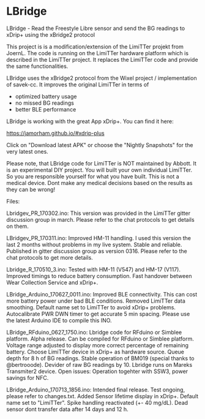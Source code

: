 # LBridge
LBridge - Read the Freestyle Libre sensor and send the BG readings to xDrip+ using the xBridge2 protocol

This project is is a modification/extension of the LimiTTer projekt from JoernL. The code is running on the LimiTTer hardware platform which is described in the LimiTTer project. It replaces the LimiTTer code and provide the same functionalities.

LBridge uses the xBridge2 protocol from the Wixel project / implementation of savek-cc. It improves the original LimiTTer in terms of

  - optimized battery usage
  - no missed BG readings
  - better BLE performance

LBridge is working with the great App xDrip+. You can find it here:

https://jamorham.github.io/#xdrip-plus

Click on "Download latest APK" or choose the "Nightly Snapshots" for the very latest ones.

Please note, that LBridge code for LimiTTer is NOT maintained by Abbott. It is an experimental DIY project. You will built your own individual LimiTTer. So you are responsible yourself for what you have built. This is not a medical device. Dont make any medical decisions based on the results as they can be wrong!

Files:

Lbridgev_PR_170302.ino: This version was provided in the LimiTTer gitter discussion group in march. Please refer to the chat protocols to get details on them.

LBridgev_PR_170311.ino: Improved HM-11 handling. I used this version the last 2 months without problems in my live system. Stable and reliable. Published in gitter discussion group as version 0316. Please refer to the chat protocols to get more details.

Lbridge_R_170510_3.ino: Tested with HM-11 (V547) and HM-17 (V117). Improved timings to reduce battery consumption. Fast handover between Wear Collection Service and xDrip+.

LBridge_Arduino_170627_0011.ino: Improved BLE connectivity. This can cost more battery power under bad BLE conditions. Removed LimiTTer data smoothing. Default name set to LimiTTer to avoid xDrip+ problems. Autocalibrate PWR DWN timer to get accurate 5 min spacing. Please use the latest Arduino IDE to compile this INO. 

LBridge_RFduino_0627_1750.ino: Lbridge code for RFduino or Simblee platform. Alpha release. Can be compiled for RFduino or Simblee platform. Voltage range adjusted to display more correct percentage of remaining battery. Choose LimiTTer device in xDrip+ as hardware source. Queue depth for 8 h of BG readings. Stable operation of BM019 (special thanks to @bertrooode). Devider of raw BG readings by 10. Lbridge runs on Mareks Transmiter2 device. Open issues: Operation togehter with SSW3, power savings for NFC.

LBridge_Arduino_170713_1856.ino: Intended final release. Test ongoing, please refer to changes.txt. Added Sensor lifetime display in xDrip+. Default name set to "LimiTTer". Spike handling reactivated (+- 40 mg/dL). Dead sensor dont transfer data after 14 days and 12 h.

